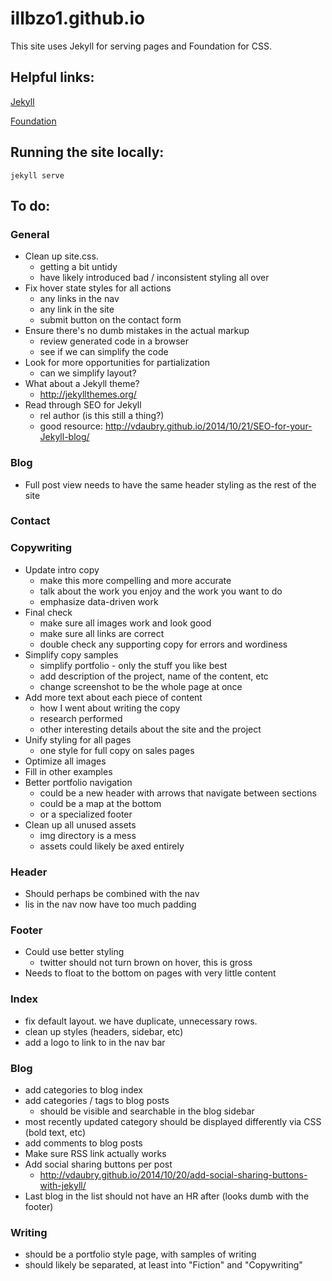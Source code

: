 # illbzo1.github.io
This site uses Jekyll for serving pages and Foundation for CSS.

## Helpful links:

[Jekyll](http://jekyllrb.com/)

[Foundation](http://foundation.zurb.com/)

## Running the site locally:

    jekyll serve

## To do:

### General
  * Clean up site.css.
    - getting a bit untidy
    - have likely introduced bad / inconsistent styling all over
  * Fix hover state styles for all actions
    - any links in the nav
    - any link in the site
    - submit button on the contact form
  * Ensure there's no dumb mistakes in the actual markup
    - review generated code in a browser
    - see if we can simplify the code
  * Look for more opportunities for partialization
    - can we simplify layout?
  * What about a Jekyll theme?
    - http://jekyllthemes.org/
  * Read through SEO for Jekyll
    - rel author (is this still a thing?)
    - good resource: http://vdaubry.github.io/2014/10/21/SEO-for-your-Jekyll-blog/

### Blog
  * Full post view needs to have the same header styling as the rest of the site

### Contact

### Copywriting
  * Update intro copy
    - make this more compelling and more accurate
    - talk about the work you enjoy and the work you want to do
    - emphasize data-driven work
  * Final check
    - make sure all images work and look good
    - make sure all links are correct
    - double check any supporting copy for errors and wordiness
  * Simplify copy samples
    - simplify portfolio - only the stuff you like best
    - add description of the project, name of the content, etc
    - change screenshot to be the whole page at once
  * Add more text about each piece of content
    - how I went about writing the copy
    - research performed
    - other interesting details about the site and the project
  * Unify styling for all pages
    - one style for full copy on sales pages
  * Optimize all images
  * Fill in other examples
  * Better portfolio navigation
    - could be a new header with arrows that navigate between sections
    - could be a map at the bottom
    - or a specialized footer
  * Clean up all unused assets
    - img directory is a mess
    - assets could likely be axed entirely

### Header
  * Should perhaps be combined with the nav
  * lis in the nav now have too much padding

### Footer
  * Could use better styling
    - twitter should not turn brown on hover, this is gross
  * Needs to float to the bottom on pages with very little content

### Index
  * fix default layout. we have duplicate, unnecessary rows.
  * clean up styles (headers, sidebar, etc)
  * add a logo to link to in the nav bar

### Blog
  * add categories to blog index
  * add categories / tags to blog posts
    - should be visible and searchable in the blog sidebar
  * most recently updated category should be displayed differently via CSS (bold text, etc)
  * add comments to blog posts
  * Make sure RSS link actually works
  * Add social sharing buttons per post
    - http://vdaubry.github.io/2014/10/20/add-social-sharing-buttons-with-jekyll/
  * Last blog in the list should not have an HR after (looks dumb with the footer)

### Writing
  * should be a portfolio style page, with samples of writing
  * should likely be separated, at least into "Fiction" and "Copywriting"

